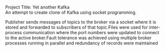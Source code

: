 
Project Title: Yet another Kafka <br>
An attempt to create clone of Kafka using socket programming.

Publisher sends messages of topics to the broker via a socket where it is stored and forwarded to subscribers of
that topic.Files were used for inter-process communication where the port numbers were updated to connect to
the active broker.Fault tolerance was achieved using multiple broker processes running in parallel and redundancy
of records were maintained
